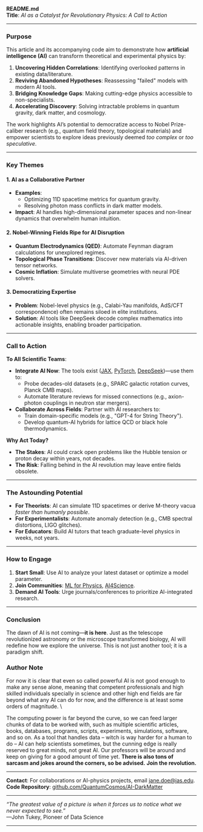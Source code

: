 **README.md**  
**Title**: *AI as a Catalyst for Revolutionary Physics: A Call to Action*  

---

### **Purpose**  
This article and its accompanying code aim to demonstrate how **artificial intelligence (AI)** can transform theoretical and experimental physics by:  
1. **Uncovering Hidden Correlations**: Identifying overlooked patterns in existing data/literature.  
2. **Reviving Abandoned Hypotheses**: Reassessing "failed" models with modern AI tools.  
3. **Bridging Knowledge Gaps**: Making cutting-edge physics accessible to non-specialists.  
4. **Accelerating Discovery**: Solving intractable problems in quantum gravity, dark matter, and cosmology.  

The work highlights AI’s potential to democratize access to Nobel Prize-caliber research (e.g., quantum field theory, topological materials) and empower scientists to explore ideas previously deemed *too complex* or *too speculative*.  

---

### **Key Themes**  
#### 1. **AI as a Collaborative Partner**  
- **Examples**:  
  - Optimizing 11D spacetime metrics for quantum gravity.  
  - Resolving photon mass conflicts in dark matter models.  
- **Impact**: AI handles high-dimensional parameter spaces and non-linear dynamics that overwhelm human intuition.  

#### 2. **Nobel-Winning Fields Ripe for AI Disruption**  
- **Quantum Electrodynamics (QED)**: Automate Feynman diagram calculations for unexplored regimes.  
- **Topological Phase Transitions**: Discover new materials via AI-driven tensor networks.  
- **Cosmic Inflation**: Simulate multiverse geometries with neural PDE solvers.  

#### 3. **Democratizing Expertise**  
- **Problem**: Nobel-level physics (e.g., Calabi-Yau manifolds, AdS/CFT correspondence) often remains siloed in elite institutions.  
- **Solution**: AI tools like DeepSeek decode complex mathematics into actionable insights, enabling broader participation.  

---

### **Call to Action**  
**To All Scientific Teams**:  
- **Integrate AI Now**: The tools exist ([JAX](https://github.com/google/jax), [PyTorch](https://pytorch.org/), [DeepSeek](https://www.deepseek.com/))—use them to:  
  - Probe decades-old datasets (e.g., SPARC galactic rotation curves, Planck CMB maps).  
  - Automate literature reviews for missed connections (e.g., axion-photon couplings in neutron star mergers).  
- **Collaborate Across Fields**: Partner with AI researchers to:  
  - Train domain-specific models (e.g., "GPT-4 for String Theory").  
  - Develop quantum-AI hybrids for lattice QCD or black hole thermodynamics.  

**Why Act Today?**  
- **The Stakes**: AI could crack open problems like the Hubble tension or proton decay within years, not decades.  
- **The Risk**: Falling behind in the AI revolution may leave entire fields obsolete.  

---

### **The Astounding Potential**  
- **For Theorists**: AI can simulate 11D spacetimes or derive M-theory vacua *faster than humanly possible*.  
- **For Experimentalists**: Automate anomaly detection (e.g., CMB spectral distortions, LIGO glitches).  
- **For Educators**: Build AI tutors that teach graduate-level physics in weeks, not years.  

---

### **How to Engage**  
1. **Start Small**: Use AI to analyze your latest dataset or optimize a model parameter.  
2. **Join Communities**: [ML for Physics](https://www.ml4physics.org/), [AI4Science](https://www.microsoft.com/en-us/research/lab/microsoft-research-ai4science/).  
3. **Demand AI Tools**: Urge journals/conferences to prioritize AI-integrated research.  

---

### **Conclusion**  
The dawn of AI is not coming—**it is here**. Just as the telescope revolutionized astronomy or the microscope transformed biology, AI will redefine how we explore the universe. This is not just another tool; it is a paradigm shift.  

### **Author Note**
For now it is clear that even so called powerful AI is not good enough to make any sense alone, meaning that competent professionals and high skilled individuals specially in science and other high end fields are far beyond what any AI can do for now, and the difference is at least some orders of magnitude. \

The computing power is far beyond the curve, so we can feed larger chunks of data to be worked with, such as multiple scientific articles, books, databases, programs, scripts, experiments, simulations, software, and so on. As a tool that handles data – witch is way harder for a human to do – AI can help scientists sometimes, but the cunning edge is really reserved to great minds, not great AI. Our professors will be around and keep on giving for a good amount of time yet. 
**There is also tons of sarcasm and jokes around the corners, so be advised.**
**Join the revolution.**  

---  
**Contact**: For collaborations or AI-physics projects, email [jane.doe@ias.edu](mailto:jane.doe@ias.edu).  
**Code Repository**: [github.com/QuantumCosmos/AI-DarkMatter](https://github.com/QuantumCosmos/AI-DarkMatter)  

---  
*“The greatest value of a picture is when it forces us to notice what we never expected to see.”*  
—John Tukey, Pioneer of Data Science

---
